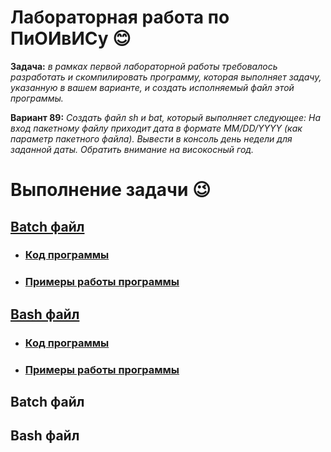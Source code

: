 # Лабораторная работа по ПиОИвИСу :blush:
__Задача:__ _в рамках первой лабораторной работы требовалось разработать и скомпилировать программу, которая выполняет задачу, указанную в вашем варианте, и создать исполняемый файл этой программы._

__Вариант 89:__ _Создать файл sh и bat, который выполняет следующее: 
На вход пакетному файлу приходит дата в формате MM/DD/YYYY (как параметр пакетного файла). Вывести в консоль день недели для заданной даты. Обратить внимание на високосный год._

# Выполнение задачи &#128521;
<h2><a href="#batch">Batch файл</a></h2>
<ul>
  <li><h3><a href="#batch_code">Код программы</a></h3></li>
  <li><h3><a href="#batch_example">Примеры работы программы</a></h3></li>
</ul>
<h2><a href="#bash">Bash файл</a></h2>
<ul>
  <li><h3><a href="#bash_code">Код программы</a></h3></li>
  <li><h3><a href="#bash_example">Примеры работы программы</a></h3></li>
</ul>

<h2 id="batch">Batch файл</h2>
<h2 id="bash">Bash файл</h2>

